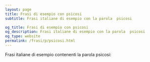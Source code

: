 ```yaml
---
layout: page
title: Frasi di esempio con psicosi 
subtitle: Frasi italiane di esempio con la parola  psicosi

og_title: Frasi di esempio con psicosi 
og_description: Frasi italiane di esempio con la parola  psicosi
og_type: website
permalink: /frasi/p/psicosi.html
---
```


Frasi italiane di esempio contenenti la parola psicosi:


